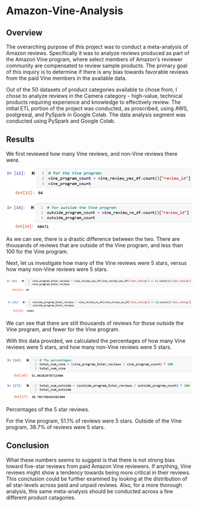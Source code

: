 # Amazon-Vine-Analysis

## Overview

The overarching purpose of this project was to conduct a meta-analysis of Amazon reviews. Specifically it was to analyze reviews produced as part of the Amazon Vine program, where select members of Amazon's reviewer community are compensated to review sample products. The primary goal of this inquiry is to determine if there is any bias towards favorable reviews from the paid Vine members in the available data.

Out of the 50 datasets of product categories available to chose from, I chose to analyze reviews in the Camera category - high-value, technical products requiring experience and knowledge to effectively review. The initial ETL portion of the project was conducted, as proscribed, using AWS, postgresql, and PySpark in Google Colab. The data analysis segment was conducted using PySpark and Google Colab.

## Results

We first reviewed how many Vine reviews, and non-Vine reviews there were.

![img1](https://github.com/bikachuuuuuu/Amazon-Vine-Analysis/blob/main/Resources/img1.png)

![img2](https://github.com/bikachuuuuuu/Amazon-Vine-Analysis/blob/main/Resources/img2.png)

As we can see, there is a drastic difference between the two. There are thousands of reviews that are outside of the Vine program, and less than 100 for the Vine program.

Next, let us investigate how many of the Vine reviews were 5 stars, versus how many non-Vine reviews were 5 stars.

![img3](https://github.com/bikachuuuuuu/Amazon-Vine-Analysis/blob/main/Resources/img3.png)

![img4](https://github.com/bikachuuuuuu/Amazon-Vine-Analysis/blob/main/Resources/img4.png)


We can see that there are still thousands of reviews for those outside the Vine program, and fewer for the Vine program.

With this data provided, we calculated the percentages of how many Vine reviews were 5 stars, and how many non-Vine reviews were 5 stars.

![img5](https://github.com/bikachuuuuuu/Amazon-Vine-Analysis/blob/main/Resources/img5.png)

Percentages of the 5 star reviews.

For the Vine program, 51.1% of reviews were 5 stars. Outside of the Vine program, 38.7% of reviews were 5 stars.

## Conclusion

What these numbers seems to suggest is that there is not strong bias toward five-star reviews from paid Amazon Vine reviewers. If anything, Vine reviews might show a tendency towards being more critical in their reviews. This conclusion could be further examined by looking at the distribution of all star-levels across paid and unpaid reviews. Also, for a more thorough analysis, this same meta-analysis should be conducted across a few different product catagories.
